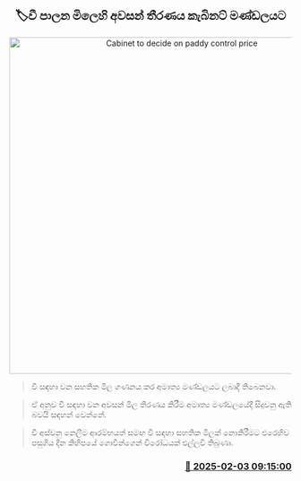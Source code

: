 <p align='center'><b><h2 align='center' title='Cabinet to decide on paddy control price'>🏷වී පාලන මිලෙහි අවසන් තීරණය කැබිනට් මණ්ඩලයට</h2></b></p>
<p align='center'><img src='https://helakuru.sgp1.cdn.digitaloceanspaces.com/esana/images/lib/wee.jpg' width='600' alt='Cabinet to decide on paddy control price'></p>

> වී සඳහා වන සහතික මිල ගණනය කර අමාත්‍ය මණ්ඩලයට ලබාදී තිබෙනවා.

> ඒ අනුව වී සඳහා වන අවසන් මිල තීරණය කිරීම අමාත්‍ය මණ්ඩලයේදී සිදුවනු ඇති බවයි සඳහන් වෙන්නේ.

> වී අස්වනු නෙලීම ආරම්භයත් සමඟ වී සඳහා සහතික මිලක් නොකිරීමට එරෙහිව පසුගිය දින කිහිපයේ ගොවීන්ගෙන් විරෝධයක් එල්ලවී තිබුණා.



<h3 align='right'><a href='https://www.helakuru.lk/esana/p/107118/'>📅 2025-02-03 09:15:00</a></h3>
